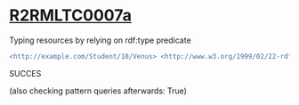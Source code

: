 
# [R2RMLTC0007a](https://www.w3.org/TR/rdb2rdf-test-cases/#R2RMLTC0007a)
Typing resources by relying on rdf:type predicate

```diff
<http://example.com/Student/10/Venus> <http://www.w3.org/1999/02/22-rdf-syntax-ns#type> <http://xmlns.com/foaf/0.1/Person> .
```

SUCCES

(also checking pattern queries afterwards: True)

